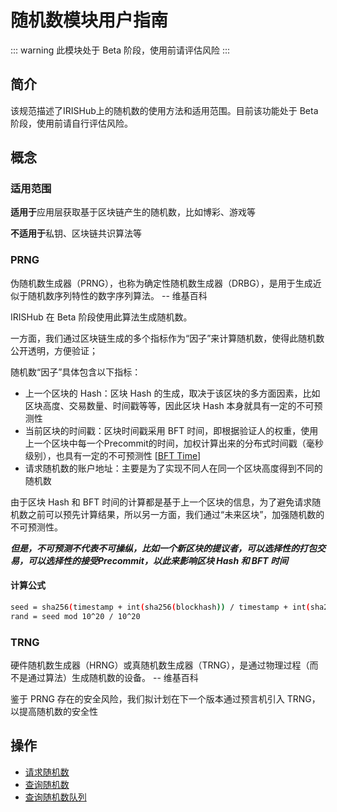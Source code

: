 # 随机数模块用户指南

::: warning
此模块处于 Beta 阶段，使用前请评估风险
:::

## 简介

该规范描述了IRISHub上的随机数的使用方法和适用范围。目前该功能处于 Beta 阶段，使用前请自行评估风险。

## 概念

### 适用范围

**适用于**应用层获取基于区块链产生的随机数，比如博彩、游戏等

**不适用于**私钥、区块链共识算法等

### PRNG

伪随机数生成器（PRNG），也称为确定性随机数生成器（DRBG），是用于生成近似于随机数序列特性的数字序列算法。 -- 维基百科

IRISHub 在 Beta 阶段使用此算法生成随机数。

一方面，我们通过区块链生成的多个指标作为“因子”来计算随机数，使得此随机数公开透明，方便验证；

随机数“因子”具体包含以下指标：

- 上一个区块的 Hash：区块 Hash 的生成，取决于该区块的多方面因素，比如区块高度、交易数量、时间戳等等，因此区块 Hash 本身就具有一定的不可预测性
- 当前区块的时间戳：区块时间戳采用 BFT 时间，即根据验证人的权重，使用上一个区块中每一个Precommit的时间，加权计算出来的分布式时间戳（毫秒级别），也具有一定的不可预测性 [[BFT Time](https://tendermint.com/docs/spec/consensus/bft-time.html#bft-time)]
- 请求随机数的账户地址：主要是为了实现不同人在同一个区块高度得到不同的随机数

由于区块 Hash 和 BFT 时间的计算都是基于上一个区块的信息，为了避免请求随机数之前可以预先计算结果，所以另一方面，我们通过“未来区块”，加强随机数的不可预测性。

***但是，不可预测不代表不可操纵，比如一个新区块的提议者，可以选择性的打包交易，可以选择性的接受Precommit，以此来影响区块 Hash 和 BFT 时间***

#### 计算公式

```bash
seed = sha256(timestamp + int(sha256(blockhash)) / timestamp + int(sha256(consumer)) / timestamp)
rand = seed mod 10^20 / 10^20
```

### TRNG

硬件随机数生成器（HRNG）或真随机数生成器（TRNG），是通过物理过程（而不是通过算法）生成随机数的设备。 -- 维基百科

鉴于 PRNG 存在的安全风险，我们拟计划在下一个版本通过预言机引入 TRNG，以提高随机数的安全性

## 操作

- [请求随机数](../cli-client/rand/request-rand.md)
- [查询随机数](../cli-client/rand/query-rand.md)
- [查询随机数队列](../cli-client/rand/query-queue.md)
